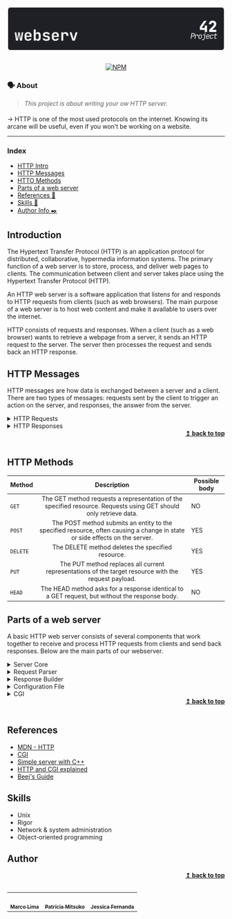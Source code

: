 <h1 align="center">
	<img alt="badge webserv" src="./img/webserv_dark.svg" />
 </h1>

 <div align="center">

[![NPM](https://img.shields.io/npm/l/react)](https://github.com/nandajfa/webserv/blob/main/LICENSE)

 </div>

### 🗣️ About

> _This project is about writing your ow HTTP server._

####

-> HTTP is one of the most used protocols on the internet. Knowing its arcane will be useful, even if you won’t be working on a website.

---

### Index

- [HTTP Intro](#introduction)
- [HTTP Messages](#http-messages)
- [HTTO Methods](#http-methods)
- [Parts of a web server](#parts-of-a-web-server)
- [References 📌](#references)
- [Skills 📄](#skills)
- [Author Info ✒️](#author)

## Introduction

The Hypertext Transfer Protocol (HTTP) is an application protocol for distributed, collaborative, hypermedia information systems.
The primary function of a web server is to store, process, and deliver web pages to clients. The communication between client and server takes place using the Hypertext Transfer Protocol (HTTP).

An HTTP web server is a software application that listens for and responds to HTTP requests from clients (such as web browsers). The main purpose of a web server is to host web content and make it available to users over the internet.

HTTP consists of requests and responses. When a client (such as a web browser) wants to retrieve a webpage from a server, it sends an HTTP request to the server. The server then processes the request and sends back an HTTP response.

## HTTP Messages

HTTP messages are how data is exchanged between a server and a client. There are two types of messages: requests sent by the client to trigger an action on the server, and responses, the answer from the server.

<details>
    <summary>HTTP Requests</summary>
- Start line
HTTP requests are messages sent by the client to initiate an action on the server. Their start-line contain three elements:

1. An HTTP method, a verb (like GET, PUT or POST) or a noun (like HEAD or OPTIONS), that describes the action to be performed.
2. The request target, usually a URL, or the absolute path of the protocol, port, and domain are usually characterized by the request context.
3. The HTTP version, which defines the structure of the remaining message, acting as an indicator of the expected version to use for the response.

- Request header

Example after a `GET` request:

```HTTP
GET /home.html HTTP/1.1
Host: developer.mozilla.org
User-Agent: Mozilla/5.0 (Macintosh; Intel Mac OS X 10.9; rv:50.0) Gecko/20100101 Firefox/50.0
Accept: text/html,application/xhtml+xml,application/xml;q=0.9,*/*;q=0.8
Accept-Language: en-US,en;q=0.5
Accept-Encoding: gzip, deflate, br
Referer: https://developer.mozilla.org/testpage.html
Connection: keep-alive
Upgrade-Insecure-Requests: 1
If-Modified-Since: Mon, 18 Jul 2016 02:36:04 GMT
If-None-Match: "c561c68d0ba92bbeb8b0fff2a9199f722e3a621a"
Cache-Control: max-age=0
```

- Body

Bodies can be broadly divided into two categories:

1. Single-resource bodies, consisting of one single file, defined by the two headers: Content-Type and Content-Length.
2. Multiple-resource bodies, consisting of a multipart body, each containing a different bit of information. This is typically associated with HTML Forms.

</details>

<details>
    <summary>HTTP Responses</summary>
- Status line

The start line of an HTTP response, called the status line, contains the following information:

1. The protocol version, usually HTTP/1.1.
2. A status code, indicating success or failure of the request. Common status codes are 200, 404, or 302
3. A status text. A brief, purely informational, textual description of the status code to help a human understand the HTTP message.

A typical status line looks like: HTTP/1.1 404 Not Found.

- Responde header

A response header is an HTTP header that can be used in an HTTP response and that doesn't relate to the content of the message. Response headers, like Age, Location or Server are used to give a more detailed context of the response.

Example after a `GET` request:

```HTTP
200 OK
Access-Control-Allow-Origin: *
Connection: Keep-Alive
Content-Encoding: gzip
Content-Type: text/html; charset=utf-8
Date: Mon, 18 Jul 2016 16:06:00 GMT
Etag: "c561c68d0ba92bbeb8b0f612a9199f722e3a621a"
Keep-Alive: timeout=5, max=997
Last-Modified: Mon, 18 Jul 2016 02:36:04 GMT
Server: Apache
Set-Cookie: mykey=myvalue; expires=Mon, 17-Jul-2017 16:06:00 GMT; Max-Age=31449600; Path=/; secure
Transfer-Encoding: chunked
Vary: Cookie, Accept-Encoding
X-Backend-Server: developer2.webapp.scl3.mozilla.com
X-Cache-Info: not cacheable; meta data too large
X-kuma-revision: 1085259
x-frame-options: DENY
```

- Body

Bodies can be broadly divided into three categories:

1. ingle-resource bodies, consisting of a single file of known length, defined by the two headers: Content-Type and Content-Length.
2. Single-resource bodies, consisting of a single file of unknown length, encoded by chunks with Transfer-Encoding set to chunked.
3. Multiple-resource bodies, consisting of a multipart body, each containing a different section of information. These are relatively rare.
</details>

<div align="right">
  <b><a href="#index">↥ back to top</a></b>
</div>
</br>

## HTTP Methods

| Method   |                                                         Description                                                         | Possible body |
| -------- | :-------------------------------------------------------------------------------------------------------------------------: | ------------- |
| `GET`    |      The GET method requests a representation of the specified resource. Requests using GET should only retrieve data.      | NO            |
| `POST`   | The POST method submits an entity to the specified resource, often causing a change in state or side effects on the server. | YES           |
| `DELETE` |                                      The DELETE method deletes the specified resource.                                      | YES           |
| `PUT`    |            The PUT method replaces all current representations of the target resource with the request payload.             | YES           |
| `HEAD`   |               The HEAD method asks for a response identical to a GET request, but without the response body.                | NO            |

## Parts of a web server

A basic HTTP web server consists of several components that work together to receive and process HTTP requests from clients and send back responses. Below are the main parts of our webserver.

<details>
    <summary>Server Core</summary>
    The networking part of a web server that handles TCP connections and performs tasks such as listening for incoming requests and sending back responses. It is responsible for the low-level networking tasks of the web server, such as creating and managing sockets, handling input and output streams, and managing the flow of data between the server and clients.

    Before writing your webserver, I would recommend reading this awesome guide on building simple TCP client/server in C as it will help you get a good understanding of how TCP works in C/C++. also you would need to understand I/O multiplixing, this video will help you grasp the main idea of select().

    The I/O Multiplexing process in our web server is summarized in the flowchart below. (CGI is not included in the flowchart but may be added in the future)

</details>

<details>
    <summary>Request Parser</summary>
    The parsing part of a web server refers to the process that is responsible for interpreting and extracting information from HTTP requests. In this web server, the parsing of requests is performed by the HttpRequest class. An HttpRequest object receives an incoming request, parses it, and extracts the relevant information such as the method, path, headers, and message body(if present). If any syntax error was found in the request during parsing, error flags are set and parsing stops. Request can be fed to the object through the method feed() either fully or partially, this is possible because the parser scans the request byte at a time and update the parsing state whenever needed. The same way of parsing is used by Nginx and Nodejs request parsers.

</details>

<details>
    <summary>Response Builder</summary>
    The response builder is responsible for constructing and formatting the HTTP responses that are sent back to clients in response to their requests. In this web server, the Response class is responsible for building and storing the HTTP response, including the status line, headers, and message body. The response builder may also perform tasks such as setting the appropriate status code and reason phrase based on the result of the request, adding headers to the response to provide additional information about the content or the server, and formatting the message body according to the content type and encoding of the response. For example, if the server receives a request for a webpage from a client, the server will parse the request and pass it to a Response object which will fetch the contents of the webpage and construct the HTTP response with the HTML content in the message body and the appropriate headers, such as the Content-Type and Content-Length headers.
</details>

<details>
    <summary>Configuration File</summary>
    Configuration file is a text file that contains various settings and directives that dictate how the web server should operate. These settings can include things like the port number that the web server should listen on, the location of the web server's root directory, and many other settings.

    Here is an example fie that shows config file format and supported directives.
    ```
    server {
    	listen 8001;                        # listening port, mandatory parameter
    	host 127.0.0.1;                     # host or 127.0.0.1 by default
    	server_name test;                   # specify server_name, need to be added into /etc/hosts to work
    	error_page 404 /error/404.html;     # default error page
    	client_max_body_size 1024;          # max request body size in bytes
    	root docs/fusion_web/;              # root folder of site directory, full or relative path, mandatory parameter
    	index index.html;                   # default page when requesting a directory, index.html by default

    location /tours {
    	root docs/fusion_web;           # root folder of the location, if not specified, taken from the server.
    									# EX: - URI /tours           --> docs/fusion_web/tours
    									#     - URI /tours/page.html --> docs/fusion_web/tours/page.html
    	autoindex on;                   # turn on/off directory listing
    	allow_methods POST GET;         # allowed methods in location, GET only by default
    	index index.html;               # default page when requesting a directory, copies root index by default
    	return abc/index1.html;         # redirection
    	alias  docs/fusion_web;         # replaces location part of URI.
    									# EX: - URI /tours           --> docs/fusion_web
    									#     - URI /tours/page.html --> docs/fusion_web/page.html
    }

    location cgi-bin {
    	root ./;                                                 # cgi-bin location, mandatory parameter
    	cgi_path /usr/bin/python3 /bin/bash;                     # location of interpreters installed on the current system, mandatory parameter
    	cgi_ext .py .sh;                                         # extensions for executable files, mandatory parameter
    	}
    }
    ```

</details>

<details>
    <summary>CGI</summary>
    CGI is a standard for running external programs from a web server. When a user requests a web page that should be handled by a CGI program, the web server executes the program and returns the output to the user's web browser.

    CGI programs are simply scripts that can be written in any programming language, such as Perl, Python, or bash, and are typically used to process data submitted by a user through a web browser, or to generate dynamic content on a web page.

<div align="center">

<img alt="cgi" src="./img/cgi.jpeg" />

</div>

</details>

<div align="right">
  <b><a href="#index">↥ back to top</a></b>
</div>
</br>

## References

- [MDN - HTTP](https://developer.mozilla.org/en-US/docs/Web/HTTP)
- [CGI](https://www.tutorialspoint.com/cplusplus/cpp_web_programming.htm)
- [Simple server with C++](https://ncona.com/2019/04/building-a-simple-server-with-cpp/)
- [HTTP and CGI explained](https://www.garshol.priv.no/download/text/http-tut.html)
- [Beej's Guide](https://beej.us/guide/bgnet/html/)

## Skills

- Unix
- Rigor
- Network & system administration
- Object-oriented programming

## Author

<table >
  <tr>
    <td align="center"><a href="https://github.com/marcocslima"><img style="border-radius: 50%;" src="https://avatars.githubusercontent.com/u/3109487?v=4" width="100px;" alt=""/><br /><sub><b>Marco Lima</b></sub></a><br />
    <td align="center"><a href="https://github.com/Mitsu325"><img style="border-radius: 50%;" src="https://avatars.githubusercontent.com/u/56398748?v=4" width="100px;" alt=""/><br /><sub><b>Patrícia Mitsuko</b></sub></a><br />
        <td align="center"><a href="https://www.linkedin.com/in/jessica-fernanda-programadora"><img style="border-radius: 50%;" src="https://avatars.githubusercontent.com/u/80687429?v=4" width="100px;" alt=""/><br /><sub><b>Jessica Fernanda</b></sub></a><br />

  </tr>
</div>

<div align="right">
  <b><a href="#index">↥ back to top</a></b>
</div>
</br>
